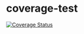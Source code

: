 # coverage-test

[![Coverage Status](https://coveralls.io/repos/github/josephbulger/coverage-test/badge.svg?branch=master)](https://coveralls.io/github/josephbulger/coverage-test?branch=master)